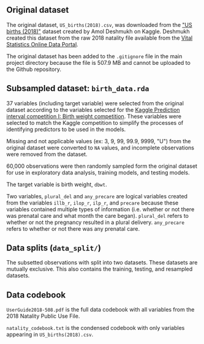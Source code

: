 ## Original dataset

The original dataset, `US_births(2018).csv`, was downloaded from the ["US births (2018)"](https://www.kaggle.com/datasets/des137/us-births-2018/data) dataset created by Amol Deshmukh on Kaggle. Deshmukh created this dataset from the raw 2018 natality file available from the [Vital Statistics Online Data Portal](https://www.cdc.gov/nchs/data_access/vitalstatsonline.htm#Tools). 

The original dataset has been added to the `.gitignore` file in the main project directory because the file is 507.9 MB and cannot be uploaded to the Github repository.

## Subsampled dataset: `birth_data.rda`

37 variables (including target variable) were selected from the original dataset according to the variables selected for the [Kaggle Prediction interval competition I: Birth weight competition](https://www.kaggle.com/competitions/prediction-interval-competition-i-birth-weight/data). These variables were selected to match the Kaggle competition to simplify the processes of identifying predictors to be used in the models. 

Missing and not applicable values (ex: 3, 9, 99, 99.9, 9999, "U") from the original dataset were converted to `NA` values, and incomplete observations were removed from the dataset. 

60,000 observations were then randomly sampled form the original dataset for use in exploratory data analysis, training models, and testing models. 

The target variable is birth weight, `dbwt`.

Two variables, `plural_del` and `any_precare` are logical variables created from the variables `illb_r`, `ilop_r`,  `ilp_r`, and `precare` because these variables contained multiple types of information (i.e. whether or not there was prenatal care and what month the care began). `plural_del` refers to whether or not the pregnancy resulted in a plural delivery. `any_precare` refers to whether or not there was any prenatal care.

## Data splits (`data_split/`)
The subsetted observations with split into two datasets. These datasets are mutually exclusive. This also contains the training, testing, and resampled datasets.

## Data codebook
`UserGuide2018-508.pdf` is the full data codebook with all variables from the 2018 Natality
Public Use File.

`natality_codebook.txt` is the condensed codebook with only variables appearing in `US_births(2018).csv`.